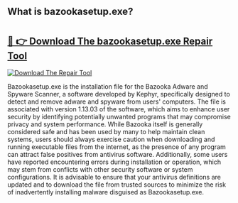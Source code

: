 ## What is bazookasetup.exe? 

# <h2><a href="https://exedetect.com/download.php?bazookasetup.exe">🔗 👉 Download The bazookasetup.exe Repair Tool</a></h2>

[![Download The Repair Tool](https://exedetect.com/download-button.jpg)](https://exedetect.com/download.php?bazookasetup.exe)

Bazookasetup.exe is the installation file for the Bazooka Adware and Spyware Scanner, a software developed by Kephyr, specifically designed to detect and remove adware and spyware from users' computers. The file is associated with version 1.13.03 of the software, which aims to enhance user security by identifying potentially unwanted programs that may compromise privacy and system performance. While Bazooka itself is generally considered safe and has been used by many to help maintain clean systems, users should always exercise caution when downloading and running executable files from the internet, as the presence of any program can attract false positives from antivirus software. Additionally, some users have reported encountering errors during installation or operation, which may stem from conflicts with other security software or system configurations. It is advisable to ensure that your antivirus definitions are updated and to download the file from trusted sources to minimize the risk of inadvertently installing malware disguised as Bazookasetup.exe.